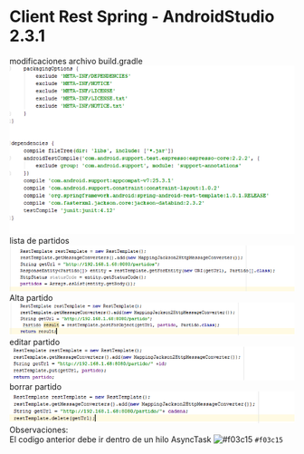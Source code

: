 # Client Rest Spring - AndroidStudio 2.3.1
modificaciones archivo build.gradle
<br>
![alt text](https://github.com/muqui/ClientRestSpringAndroidStudio/blob/master/gradle.png)
<br>
lista de partidos 
<br>
![alt text](https://github.com/muqui/ClientRestSpringAndroidStudio/blob/master/list.png)
<br>
Alta partido
<br>
![alt text](https://github.com/muqui/ClientRestSpringAndroidStudio/blob/master/insertar.png)
<br>
editar partido
<br>
![alt text](https://github.com/muqui/ClientRestSpringAndroidStudio/blob/master/editar.png)
<br>
borrar partido
<br>
![alt text](https://github.com/muqui/ClientRestSpringAndroidStudio/blob/master/borrar.png)
<br>
Observaciones:
<br>
El codigo anterior debe ir dentro de un hilo AsyncTask
![#f03c15](https://placehold.it/15/f03c15/000000?text=+) `#f03c15`
